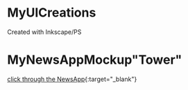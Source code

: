 # MyUICreations
Created with Inkscape/PS


# MyNewsAppMockup"Tower"
[click through the NewsApp](https://Krak733.github.io/MyUICreations/MyNewsApp/Tower/start.html){:target="_blank"}
